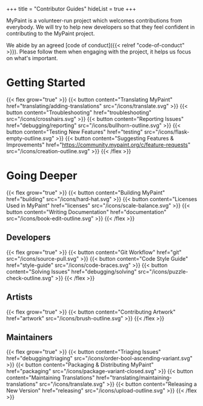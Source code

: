 +++
title = "Contributor Guides"
hideList = true
+++

MyPaint is a volunteer-run project which welcomes contributions from everybody.
We will try to help new developers so that they feel confident in contributing to
the MyPaint project.<!--more-->

We abide by an agreed [code of conduct]({{< relref "code-of-conduct" >}}).
Please follow them when engaging with the project, it helps us focus on what's important.

# Getting Started
{{< flex grow="true" >}}
{{< button content="Translating MyPaint" href="translating/adding-translations"
src="/icons/translate.svg" >}}
{{< button content="Troubleshooting" href="troubleshooting" src="/icons/crosshairs.svg" >}}
{{< button content="Reporting Issues" href="debugging/reporting" src="/icons/bullhorn-outline.svg" >}}
{{< button content="Testing New Features" href="testing" src="/icons/flask-empty-outline.svg" >}}
{{< button content="Suggesting Features & Improvements" href="https://community.mypaint.org/c/feature-requests"
src="/icons/creation-outline.svg" >}}
{{< /flex >}}

# Going Deeper
{{< flex grow="true" >}}
{{< button content="Building MyPaint" href="building" src="/icons/hard-hat.svg" >}}
{{< button content="Licenses Used in MyPaint" href="licenses" src="/icons/scale-balance.svg" >}}
{{< button content="Writing Documentation" href="documentation" src="/icons/book-edit-outline.svg" >}}
{{< /flex >}}

## Developers
{{< flex grow="true" >}}
{{< button content="Git Workflow" href="git" src="/icons/source-pull.svg" >}}
{{< button content="Code Style Guide" href="style-guide" src="/icons/code-braces.svg" >}}
{{< button content="Solving Issues" href="debugging/solving" src="/icons/puzzle-check-outline.svg" >}}
{{< /flex >}}

## Artists
{{< flex grow="true" >}}
{{< button content="Contributing Artwork" href="artwork" src="/icons/brush-outline.svg" >}}
{{< /flex >}}

## Maintainers
{{< flex grow="true" >}}
{{< button content="Triaging Issues" href="debugging/triaging"
src="/icons/order-bool-ascending-variant.svg" >}}
{{< button content="Packaging & Distributing MyPaint" href="packaging"
src="/icons/package-variant-closed.svg" >}}
{{< button content="Maintaining Translations" href="translating/maintaining-translations"
src="/icons/translate.svg" >}}
{{< button content="Releasing a New Version" href="releasing" src="/icons/upload-outline.svg" >}}
{{< /flex >}}
